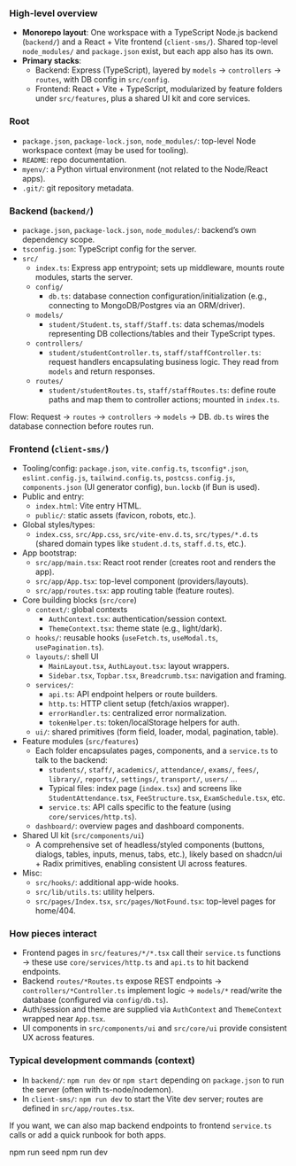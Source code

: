 ### High-level overview
- **Monorepo layout**: One workspace with a TypeScript Node.js backend (`backend/`) and a React + Vite frontend (`client-sms/`). Shared top-level `node_modules/` and `package.json` exist, but each app also has its own.
- **Primary stacks**:
  - Backend: Express (TypeScript), layered by `models` → `controllers` → `routes`, with DB config in `src/config`.
  - Frontend: React + Vite + TypeScript, modularized by feature folders under `src/features`, plus a shared UI kit and core services.

### Root
- `package.json`, `package-lock.json`, `node_modules/`: top-level Node workspace context (may be used for tooling).
- `README`: repo documentation.
- `myenv/`: a Python virtual environment (not related to the Node/React apps).
- `.git/`: git repository metadata.

### Backend (`backend/`)
- `package.json`, `package-lock.json`, `node_modules/`: backend’s own dependency scope.
- `tsconfig.json`: TypeScript config for the server.
- `src/`
  - `index.ts`: Express app entrypoint; sets up middleware, mounts route modules, starts the server.
  - `config/`
    - `db.ts`: database connection configuration/initialization (e.g., connecting to MongoDB/Postgres via an ORM/driver).
  - `models/`
    - `student/Student.ts`, `staff/Staff.ts`: data schemas/models representing DB collections/tables and their TypeScript types.
  - `controllers/`
    - `student/studentController.ts`, `staff/staffController.ts`: request handlers encapsulating business logic. They read from `models` and return responses.
  - `routes/`
    - `student/studentRoutes.ts`, `staff/staffRoutes.ts`: define route paths and map them to controller actions; mounted in `index.ts`.

Flow: Request → `routes` → `controllers` → `models` → DB. `db.ts` wires the database connection before routes run.

### Frontend (`client-sms/`)
- Tooling/config: `package.json`, `vite.config.ts`, `tsconfig*.json`, `eslint.config.js`, `tailwind.config.ts`, `postcss.config.js`, `components.json` (UI generator config), `bun.lockb` (if Bun is used).
- Public and entry:
  - `index.html`: Vite entry HTML.
  - `public/`: static assets (favicon, robots, etc.).
- Global styles/types:
  - `index.css`, `src/App.css`, `src/vite-env.d.ts`, `src/types/*.d.ts` (shared domain types like `student.d.ts`, `staff.d.ts`, etc.).
- App bootstrap:
  - `src/app/main.tsx`: React root render (creates root and renders the app).
  - `src/app/App.tsx`: top-level component (providers/layouts).
  - `src/app/routes.tsx`: app routing table (feature routes).
- Core building blocks (`src/core`)
  - `context/`: global contexts
    - `AuthContext.tsx`: authentication/session context.
    - `ThemeContext.tsx`: theme state (e.g., light/dark).
  - `hooks/`: reusable hooks (`useFetch.ts`, `useModal.ts`, `usePagination.ts`).
  - `layouts/`: shell UI
    - `MainLayout.tsx`, `AuthLayout.tsx`: layout wrappers.
    - `Sidebar.tsx`, `Topbar.tsx`, `Breadcrumb.tsx`: navigation and framing.
  - `services/`:
    - `api.ts`: API endpoint helpers or route builders.
    - `http.ts`: HTTP client setup (fetch/axios wrapper).
    - `errorHandler.ts`: centralized error normalization.
    - `tokenHelper.ts`: token/localStorage helpers for auth.
  - `ui/`: shared primitives (form field, loader, modal, pagination, table).
- Feature modules (`src/features`)
  - Each folder encapsulates pages, components, and a `service.ts` to talk to the backend:
    - `students/`, `staff/`, `academics/`, `attendance/`, `exams/`, `fees/`, `library/`, `reports/`, `settings/`, `transport/`, `users/` …
    - Typical files: index page (`index.tsx`) and screens like `StudentAttendance.tsx`, `FeeStructure.tsx`, `ExamSchedule.tsx`, etc.
    - `service.ts`: API calls specific to the feature (using `core/services/http.ts`).
  - `dashboard/`: overview pages and dashboard components.
- Shared UI kit (`src/components/ui`)
  - A comprehensive set of headless/styled components (buttons, dialogs, tables, inputs, menus, tabs, etc.), likely based on shadcn/ui + Radix primitives, enabling consistent UI across features.
- Misc:
  - `src/hooks/`: additional app-wide hooks.
  - `src/lib/utils.ts`: utility helpers.
  - `src/pages/Index.tsx`, `src/pages/NotFound.tsx`: top-level pages for home/404.

### How pieces interact
- Frontend pages in `src/features/*/*.tsx` call their `service.ts` functions → these use `core/services/http.ts` and `api.ts` to hit backend endpoints.
- Backend `routes/*Routes.ts` expose REST endpoints → `controllers/*Controller.ts` implement logic → `models/*` read/write the database (configured via `config/db.ts`).
- Auth/session and theme are supplied via `AuthContext` and `ThemeContext` wrapped near `App.tsx`.
- UI components in `src/components/ui` and `src/core/ui` provide consistent UX across features.

### Typical development commands (context)
- In `backend/`: `npm run dev` or `npm start` depending on `package.json` to run the server (often with ts-node/nodemon).
- In `client-sms/`: `npm run dev` to start the Vite dev server; routes are defined in `src/app/routes.tsx`.

If you want, we can also map backend endpoints to frontend `service.ts` calls or add a quick runbook for both apps.





npm run seed
npm run dev

